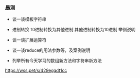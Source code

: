 ### 晨测
- 谈一谈模板字符串

- 进制转换 10进制转换为其他进制    其他进制转换为10进制 举例说明

- 谈一谈扩展运算符

- 谈一谈reduce的用法参数等，及案例说明

- 列举所有今天学习的数组新方法和字符串新方法

https://wss.pet/s/429egqdt1cc